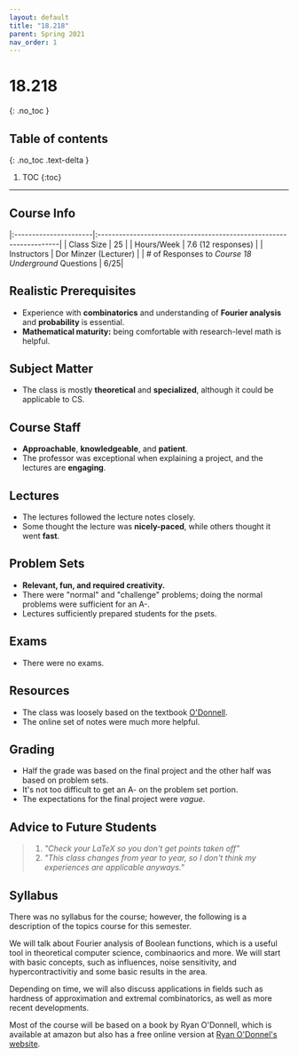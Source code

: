 ```yaml
---
layout: default
title: "18.218"
parent: Spring 2021
nav_order: 1
---
```


# 18.218
{: .no_toc }

## Table of contents
{: .no_toc .text-delta }

1. TOC
{:toc}

---

## Course Info

|:----------------------|:-------------------------------------------------------------------|
| Class Size | 25 |
| Hours/Week | 7.6 (12 responses) |
| Instructors | Dor Minzer (Lecturer) |
| # of Responses to _Course 18 Underground_ Questions | 6/25|

## Realistic Prerequisites

- Experience with **combinatorics** and understanding of **Fourier analysis** and **probability** is essential.
- **Mathematical maturity:** being comfortable with research-level math is helpful.

## Subject Matter

- The class is mostly **theoretical** and **specialized**, although it could be applicable to CS.

## Course Staff

- **Approachable**, **knowledgeable**, and **patient**.
- The professor was exceptional when explaining a project, and the lectures are **engaging**.

## Lectures

- The lectures followed the lecture notes closely.
- Some thought the lecture was **nicely-paced**, while others thought it went **fast**.

## Problem Sets

- **Relevant, fun, and required creativity.**
- There were "normal" and "challenge" problems; doing the normal problems were sufficient for an A-.
- Lectures sufficiently prepared students for the psets.

## Exams

- There were no exams.

## Resources

- The class was loosely based on the textbook [O'Donnell](https://www.amazon.com/Analysis-Boolean-Functions-Ryan-ODonnell/dp/1107038324).
- The online set of notes were much more helpful.

## Grading

- Half the grade was based on the final project and the other half was based on problem sets.
- It's not too difficult to get an A- on the problem set portion.
- The expectations for the final project were _vague_.

## Advice to Future Students

> 1. _"Check your LaTeX so you don't get points taken off"_
> 2. _"This class changes from year to year, so I don't think my experiences are applicable
>    anyways."_

## Syllabus

There was no syllabus for the course; however, the following is a description of the topics course for this semester.

We will talk about Fourier analysis of Boolean functions, which is a useful tool in theoretical computer science, combinaorics and more. We will start with basic concepts, such as influences, noise sensitivity, and hypercontractivitiy and some basic results in the area.

Depending on time, we will also discuss applications in fields such as hardness of approximation and extremal combinatorics, as well as more recent developments.

Most of the course will be based on a book by Ryan O'Donnell, which is available at amazon but also has a free online version at [Ryan O'Donnel's website](http://www.contrib.andrew.cmu.edu/~ryanod/).
